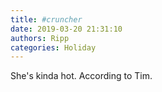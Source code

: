 ```yaml
---
title: #cruncher
date: 2019-03-20 21:31:10
authors: Ripp
categories: Holiday
---
```


 She's kinda hot. 
According to Tim.
